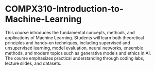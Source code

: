 # COMPX310-Introduction-to-Machine-Learning
 This course introduces the fundamental concepts, methods, and applications of Machine Learning. Students will learn both theoretical principles and hands-on techniques, including supervised and unsupervised learning, model evaluation, neural networks, ensemble methods, and modern topics such as generative models and ethics in AI. The course emphasizes practical understanding through coding labs, lecture slides, and datasets.
